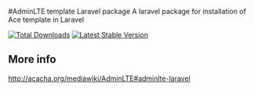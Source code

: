 #AdminLTE template Laravel package
A laravel package for installation of Ace template in Laravel

[![Total Downloads](https://poser.pugx.org/acacha/admin-lte-template-laravel/downloads.png)](https://packagist.org/packages/monolog/monolog)
[![Latest Stable Version](https://poser.pugx.org/acacha/admin-lte-template-laravel/v/stable.png)](https://packagist.org/packages/monolog/monolog)

## More info

http://acacha.org/mediawiki/AdminLTE#adminlte-laravel
